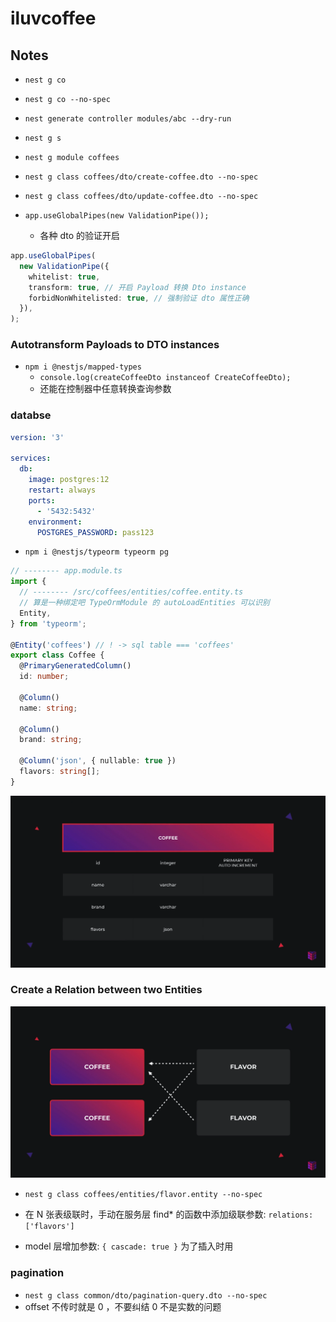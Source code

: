 # iluvcoffee

## Notes

- `nest g co`
- `nest g co --no-spec`
- `nest generate controller modules/abc --dry-run`
- `nest g s`
- `nest g module coffees`
- `nest g class coffees/dto/create-coffee.dto --no-spec`
- `nest g class coffees/dto/update-coffee.dto --no-spec`

- `app.useGlobalPipes(new ValidationPipe());`
  - 各种 dto 的验证开启

```ts
app.useGlobalPipes(
  new ValidationPipe({
    whitelist: true,
    transform: true, // 开启 Payload 转换 Dto instance
    forbidNonWhitelisted: true, // 强制验证 dto 属性正确
  }),
);
```

### Autotransform Payloads to DTO instances

- `npm i @nestjs/mapped-types`
  - `console.log(createCoffeeDto instanceof CreateCoffeeDto);`
  - 还能在控制器中任意转换查询参数

### databse

```yml
version: '3'

services:
  db:
    image: postgres:12
    restart: always
    ports:
      - '5432:5432'
    environment:
      POSTGRES_PASSWORD: pass123
```

- `npm i @nestjs/typeorm typeorm pg`

```ts
// -------- app.module.ts
import {
  // -------- /src/coffees/entities/coffee.entity.ts
  // 算是一种绑定吧 TypeOrmModule 的 autoLoadEntities 可以识别
  Entity,
} from 'typeorm';

@Entity('coffees') // ! -> sql table === 'coffees'
export class Coffee {
  @PrimaryGeneratedColumn()
  id: number;

  @Column()
  name: string;

  @Column()
  brand: string;

  @Column('json', { nullable: true })
  flavors: string[];
}
```

![a1](images/WX20200824-094155.png)

### Create a Relation between two Entities

![a2](images/WX20200824-101639.png)

- `nest g class coffees/entities/flavor.entity --no-spec`

- 在 N 张表级联时，手动在服务层 find\* 的函数中添加级联参数: `relations: ['flavors']`
- model 层增加参数: `{ cascade: true }`  为了插入时用

### pagination

- `nest g class common/dto/pagination-query.dto --no-spec`
- offset 不传时就是 0 ，不要纠结 0 不是实数的问题
